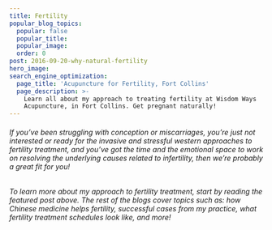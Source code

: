 ```yaml
---
title: Fertility
popular_blog_topics:
  popular: false
  popular_title:
  popular_image:
  order: 0
post: 2016-09-20-why-natural-fertility
hero_image:
search_engine_optimization:
  page_title: 'Acupuncture for Fertility, Fort Collins'
  page_description: >-
    Learn all about my approach to treating fertility at Wisdom Ways
    Acupuncture, in Fort Collins. Get pregnant naturally!
---
```


###### If you’ve been struggling with conception or miscarriages, you’re just not interested or ready for the invasive and stressful western approaches to fertility treatment, and you’ve got the time and the emotional space to work on resolving the underlying causes related to infertility, then we’re probably a great fit for you!

###### To learn more about my approach to fertility treatment, start by reading the featured post above. The rest of the blogs cover topics such as: how Chinese medicine helps fertility, successful cases from my practice, what fertility treatment schedules look like, and more!